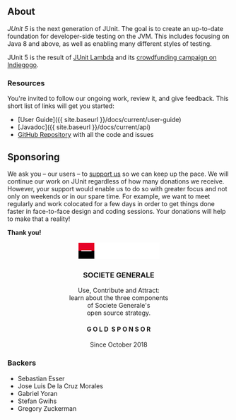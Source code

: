 ## About

*JUnit 5* is the next generation of JUnit.
The goal is to create an up-to-date foundation for developer-side testing on the JVM.
This includes focusing on Java 8 and above, as well as enabling many different styles of testing.

JUnit 5 is the result of [JUnit Lambda](http://junit.org/junit4/junit-lambda.html) and its [crowdfunding campaign on Indiegogo](http://junit.org/junit4/junit-lambda-campaign.html).


### Resources

You're invited to follow our ongoing work, review it, and give feedback. This short list of links will get you started:

- [User Guide]({{ site.baseurl }}/docs/current/user-guide)
- [Javadoc]({{ site.baseurl }}/docs/current/api)
- [GitHub Repository](https://github.com/junit-team/junit5/) with all the code and issues

## Sponsoring

We ask you – our users – to [support us](https://steadyhq.com/en/junit) so we can keep up the pace.
We will continue our work on JUnit regardless of how many donations we receive.
However, your support would enable us to do so with greater focus and not only on weekends or in our spare time.
For example, we want to meet regularly and work colocated for a few days in order to get things done faster in face-to-face design and coding sessions.
Your donations will help to make that a reality!

**Thank you!**

<div align="center">
  <div class="card" onclick="location.href='https://www.societegenerale.com/en/digital-and-innovation/tech-culture-it';">
    <div class="card-image">
      <img src="assets/img/sponsor-logo-SocieteGenerale.png.png" alt="SOCIETE GENERALE">
    </div>
    <div class="card-center">
      <h3>SOCIETE GENERALE</h3>
      <p>
        Use, Contribute and Attract:<br>
        learn about the three components<br>
        of Societe Generale's<br>
        open source strategy.
      </p>
    </div>
    <div class="card-bottom">
      <h4>G O L D&nbsp;&nbsp;S P O N S O R</h4>
      <p>Since October 2018</p>
    </div>    
  </div>
</div>

### Backers

- Sebastian Esser
- Jose Luis De la Cruz Morales
- Gabriel Yoran
- Stefan Gwihs
- Gregory Zuckerman
